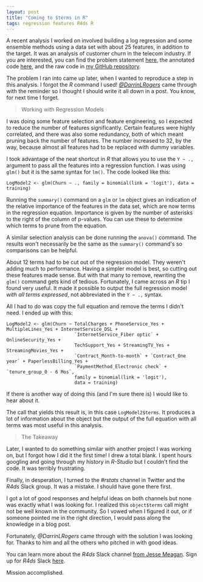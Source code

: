 ```yaml
---
layout: post
title: "Coming to $terms in R"
tags: regression features R4ds R
---
```


A recent analysis I worked on involved building a log regression and some ensemble methods using a data set with about 25 features, in addition to the target. It was an analysis of customer churn in the telecom industry. If you are interested, you can find the problem statement [here][1], the annotated code [here][2], and the raw code in [my GitHub repository][3].

The problem I ran into came up later, when I wanted to reproduce a step in this analysis. I forgot the *R* command I used! [*@DarrinLRogers*][4] came through with the reminder so I thought I should write it all down in a post. You know, for next time I forget.

>Working with Regression Models

I was doing some feature selection and feature engineering, so I expected to reduce the number of features significantly. Certain features were highly correlated, and there was also some redundancy, both of which meant pruning back the number of features. The number increased to 32, by the way, because almost all features had to be replaced with dummy variables.

I took advantage of the neat shortcut in *R* that allows you to use the `Y ~ .,` argument to pass all the features into a regression function. I was using `glm()` but it is the same syntax for `lm()`. The code looked like this:

    LogModel2 <- glm(Churn ~ ., family = binomial(link = 'logit'), data = training)
    

Running the `summary()` command on a `glm` or `lm` object gives an indication of the relative importance of the features in the data set, which are now terms in the regression equation. Importance is given by the number of asterisks to the right of the column of p-values. You can use these to determine which terms to prune from the equation.

A similar selection analysis can be done running the `anova()` command. The results won't necessarily be the same as the `summary()` command's so comparisons can be helpful.

About 12 terms had to be cut out of the regression model. They weren't adding much to performance. Having a simpler model is best, so cutting out these features made sense. But with that many to remove, rewriting the `glm()` command gets kind of tedious. Fortunately, I came across an *R* tip I found very useful. It made it possible to output the full regression model *with all terms expressed*, not abbreviated in the `Y ~ .,` syntax.

All I had to do was copy the full equation and remove the terms I didn't need. I ended up with this:

    LogModel2 <- glm(Churn ~ TotalCharges + PhoneService_Yes + MultipleLines_Yes + InternetService_DSL + 
                             `InternetService_Fiber optic` + OnlineSecurity_Yes + 
                             TechSupport_Yes + StreamingTV_Yes + StreamingMovies_Yes + 
                             `Contract_Month-to-month` + `Contract_One year` + PaperlessBilling_Yes +
                             `PaymentMethod_Electronic check` + `tenure_group_0 - 6 Mos`,
                             family = binomial(link = 'logit'), 
                             data = training)
    

If there is another way of doing this (and I'm sure there is) I would like to hear about it.

The call that yields this result is, in this case `LogModel2$terms`. It produces a lot of information about the object but the output of the full equation with all terms was most useful in this analysis.

>The Takeaway

Later, I wanted to do something similar with another project I was working on, but I forgot how I did it the first time! I drew a total blank. I spent hours googling and going through my history in *R-Studio* but I couldn't find the code. It was terribly frustrating.

Finally, in desperation, I turned to the *#rstats* channel in Twitter and the *R4ds* Slack group. It was a mistake. I should have gone there first.

I got a lot of good responses and helpful ideas on both channels but none was exactly what I was looking for. I realized this `object$terms` call might not be well known in the community. So I vowed when I figured it out, or if someone pointed me in the right direction, I would pass along the knowledge in a blog post.

Fortunately, *@DarrinLRogers* came through with the solution I was looking for. Thanks to him and all the others who pitched in with good ideas.

You can learn more about the *R4ds* Slack channel [from Jesse Meagan][5]. Sign up for *R4ds* Slack [here][6].

Mission accomplished.

 [1]: https://seslezak.github.io/R-Code/Telco_Churn_Reg_PS.html
 [2]: https://seslezak.github.io/R-Code/Telco_Churn_Reg.html
 [3]: https://github.com/seslezak/R-Code/blob/master/Telco%20Customer%20Churn%20Regression
 [4]: https://twitter.com/DarrinLRogers
 [5]: https://medium.com/@kierisi/r4ds-the-next-iteration-d51e0a1b0b82
 [6]: https://docs.google.com/forms/d/e/1FAIpQLSeT3zfzjWxoaQ6RmUEdT9n0xtvkuSaMeBetDQLpzNJvGUB6IQ/viewform
